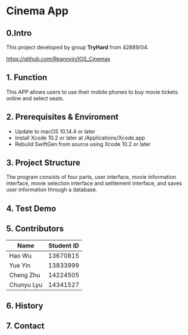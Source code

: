 # Cinema App

## 0.Intro

This project developed by group **TryHard** from 42889/04.

https://github.com/Reannvin/IOS_Cinemax

## 1. Function 

This APP allows users to use their mobile phones to buy movie tickets online and select seats.

## 2. Prerequisites & Enviroment

* Update to macOS 10.14.4 or later
* Install Xcode 10.2 or later at /Applications/Xcode.app
* Rebuild SwiftGen from source using Xcode 10.2 or later


## 3. Project Structure

The program consists of four parts, user interface, movie information interface, movie selection interface and settlement interface, and saves user information through a database.

## 4. Test Demo

## 5. Contributors

|  Name  | Student ID | 
|  ----  | ----  |
| Hao Wu  | 13670815 |
| Yue Yin | 13833999 |
| Cheng Zhu|14224505|
|Chunyu Lyu|14341527|

## 6. History

## 7. Contact
